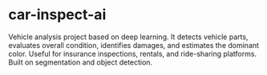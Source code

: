 # car-inspect-ai
Vehicle analysis project based on deep learning. It detects vehicle parts, evaluates overall condition, identifies damages, and estimates the dominant color. Useful for insurance inspections, rentals, and ride-sharing platforms. Built on segmentation and object detection.
